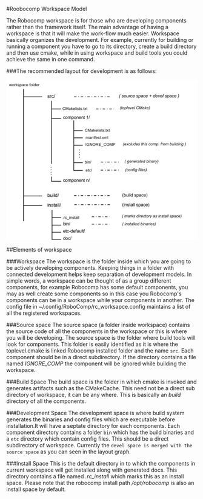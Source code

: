 #Roobocomp Workspace Model

The Robocomp workspace is for those who are developing components rather than the framework itself. The main advantage of having a workspace is that it will make the work-flow much easier. Workspace basically organizes the development. For example, currently for building or running a component you have to go to its directory, create a build directory and then use cmake, while in using workspace and build tools you could achieve the same in one command.

###The recommended layout for development is as follows:

![ Robocomp workspace model](workspace_model.jpg "Robocomp workspace model")

##Elements of workspace


###Workspace
The workspace is the folder inside which you are going to be actively developing components. Keeping things in a folder with connected development helps keep separation of development models. In simple words, a workspace can be thought of as a group different components, for example Robocomp has some default components, you may as well create some components so in this case you Robocomp's components can be in a workspace while your components in another. The config file in ~/.config/RoboComp/rc_worksapce.config maintains a list of all the registered workspaces.

###Source space
The source space (a folder inside workspace) contains the source code of all the components in the workspace or this is where you will be developing. The source space is the folder where build tools will look for components. This folder is easily identified as it is where the toplevel.cmake is linked Robocomp installed folder and the name `src`. Each component should be in a direct subdirectory. If the directory contains a file named *IGNORE_COMP* the component will be ignored while building the workspace.

###Build Space
The build space is the folder in which cmake is invoked and generates artifacts such as the CMakeCache. This need not be a direct sub directory of workspace, it can be any where. This is basically an *build* directory of all the components.

###Development Space
The development space is where build system generates the binaries and config files which are executable before installation.It will have a septate directory for each components. Each component directory contains a folder `bin` which has the build binaries and a `etc` directory which contain config files. This should be a direct subdirectory of workspace. Currently the `devel space is merged with the source space` as you can seen in the layout graph.

###Install Space
This is the default directory in to which the components in current workspace will get installed along with generated docs. This directory contains a file named *.rc_install* which marks this as an install space. Please note that the robocomp install path */opt/robocomp* is also an install space by default.

